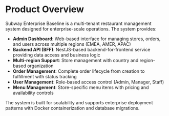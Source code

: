 # Product Overview

Subway Enterprise Baseline is a multi-tenant restaurant management system designed for enterprise-scale operations. The system provides:

- **Admin Dashboard**: Web-based interface for managing stores, orders, and users across multiple regions (EMEA, AMER, APAC)
- **Backend API (BFF)**: NestJS-based backend-for-frontend service providing data access and business logic
- **Multi-region Support**: Store management with country and region-based organization
- **Order Management**: Complete order lifecycle from creation to fulfillment with status tracking
- **User Management**: Role-based access control (Admin, Manager, Staff)
- **Menu Management**: Store-specific menu items with pricing and availability controls

The system is built for scalability and supports enterprise deployment patterns with Docker containerization and database migrations.